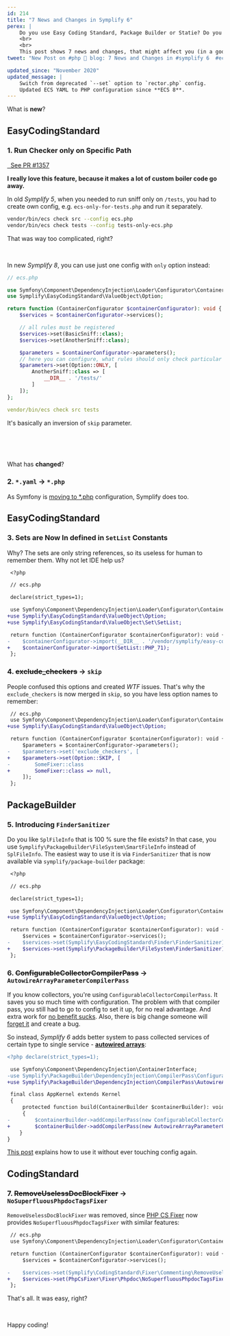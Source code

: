 ```yaml
---
id: 214
title: "7 News and Changes in Symplify 6"
perex: |
    Do you use Easy Coding Standard, Package Builder or Statie? Do you need to upgrade safely? **Do you want to benefit from new features?**
    <br>
    <br>
    This post shows 7 news and changes, that might affect you (in a good way).
tweet: "New Post on #php 🐘 blog: 7 News and Changes in #symplify 6  #ecs"

updated_since: "November 2020"
updated_message: |
    Switch from deprecated `--set` option to `rector.php` config.
    Updated ECS YAML to PHP configuration since **ECS 8**.
---
```


What is **new**?

## EasyCodingStandard

### 1. Run Checker only on Specific Path

<a href="https://github.com/symplify/symplify/pull/1537" class="btn btn-dark btn-sm pull-right mt-2 mb-2">
    &nbsp;
    See PR #1357
</a>

**I really love this feature, because it makes a lot of custom boiler code go away.**

In old *Symplify 5*, when you needed to run sniff only on `/tests`, you had to create own config, e.g. `ecs-only-for-tests.php` and run it separately.

```bash
vendor/bin/ecs check src --config ecs.php
vendor/bin/ecs check tests --config tests-only-ecs.php
```

That was way too complicated, right?

<br>

In new *Symplify 8*, you can use just one config with `only` option instead:

```php
// ecs.php

use Symfony\Component\DependencyInjection\Loader\Configurator\ContainerConfigurator;
use Symplify\EasyCodingStandard\ValueObject\Option;

return function (ContainerConfigurator $containerConfigurator): void {
    $services = $containerConfigurator->services();

    // all rules must be registered
    $services->set(BasicSniff::class);
    $services->set(AnotherSniff::class);

    $parameters = $containerConfigurator->parameters();
    // here you can configure, what rules should only check particular paths
    $parameters->set(Option::ONLY, [
        AnotherSniff::class => [
            __DIR__ . '/tests/'
        ]
    ]);
};
```

```yaml
vendor/bin/ecs check src tests
```

It's basically an inversion of `skip` parameter.

<br>
<br>
<br>

What has **changed**?

### 2. `*.yaml` → `*.php`

As Symfony is [moving to *.php](https://github.com/symfony/symfony/issues/37186) configuration, Symplify does too.

## EasyCodingStandard

### 3. Sets are Now In defined in `SetList` Constants

Why? The sets are only string references, so its useless for human to remember them. Why not let IDE help us?

```diff
 <?php

 // ecs.php

 declare(strict_types=1);

 use Symfony\Component\DependencyInjection\Loader\Configurator\ContainerConfigurator;
+use Symplify\EasyCodingStandard\ValueObject\Option;
+use Symplify\EasyCodingStandard\ValueObject\Set\SetList;

 return function (ContainerConfigurator $containerConfigurator): void {
-    $containerConfigurator->import(__DIR__ . '/vendor/symplify/easy-coding-standard/config/php71.php');
+    $containerConfigurator->import(SetList::PHP_71);
 };
```

### 4. ~~exclude_checkers~~ → `skip`

People confused this options and created *WTF* issues. That's why the `exclude_checkers` is now merged in `skip`, so you have less option names to remember:

```diff
 // ecs.php
 use Symfony\Component\DependencyInjection\Loader\Configurator\ContainerConfigurator;
+use Symplify\EasyCodingStandard\ValueObject\Option;

 return function (ContainerConfigurator $containerConfigurator): void {
     $parameters = $containerConfigurator->parameters();
-    $parameters->set('exclude_checkers', [
+    $parameters->set(Option::SKIP, [
-        SomeFixer::class
+        SomeFixer::class => null,
     ]);
 };
```

## PackageBuilder

### 5. Introducing `FinderSanitizer`

Do you like `SplFileInfo` that is 100 % sure the file exists? In that case, you use `Symplify\PackageBuilder\FileSystem\SmartFileInfo` instead of `SplFileInfo`. The easiest way to use it is via `FinderSanitizer` that is now available via `symplify/package-builder` package:

```diff
 <?php

 // ecs.php

 declare(strict_types=1);

 use Symfony\Component\DependencyInjection\Loader\Configurator\ContainerConfigurator;
+use Symplify\EasyCodingStandard\ValueObject\Option;

 return function (ContainerConfigurator $containerConfigurator): void {
     $services = $containerConfigurator->services();
-    $services->set(Symplify\EasyCodingStandard\Finder\FinderSanitizer);
+    $services->set(Symplify\PackageBuilder\FileSystem\FinderSanitizer);
 };
```

### 6. ~~ConfigurableCollectorCompilerPass~~ → `AutowireArrayParameterCompilerPass`

If you know collectors, you're using `ConfigurableCollectorCompilerPass`. It saves you so much time with configuration. The problem with that compiler pass, you still had to go to config to set it up, for no real advantage. And extra work for [no benefit sucks](/blog/2019/02/14/why-config-coding-sucks/). Also, there is big change someone will [forget it](/blog/2018/08/27/why-and-how-to-avoid-the-memory-lock/) and create a bug.

So instead, *Symplify 6* adds better system to pass collected services of certain type to single service - **[autowired arrays](/blog/2018/11/12/will-autowired-arrays-finally-deprecate-tags-in-symfony-and-nette/)**:

```diff
<?php declare(strict_types=1);

 use Symfony\Component\DependencyInjection\ContainerInterface;
-use Symplify\PackageBuilder\DependencyInjection\CompilerPass\ConfigurableCollectorCompilerPass;
+use Symplify\PackageBuilder\DependencyInjection\CompilerPass\AutowireArrayParameterCompilerPass;

 final class AppKernel extends Kernel
 {
     protected function build(ContainerBuilder $containerBuilder): void
     {
-        $containerBuilder->addCompilerPass(new ConfigurableCollectorCompilerPass());
+        $containerBuilder->addCompilerPass(new AutowireArrayParameterCompilerPass());
    }
}
```

[This post](/blog/2018/11/12/will-autowired-arrays-finally-deprecate-tags-in-symfony-and-nette/) explains how to use it without ever touching config again.

## CodingStandard

### 7. ~~RemoveUselessDocBlockFixer~~ → `NoSuperfluousPhpdocTagsFixer`

`RemoveUselessDocBlockFixer` was removed, since [PHP CS Fixer](https://github.com/FriendsOfPHP/PHP-CS-Fixer) now provides `NoSuperfluousPhpdocTagsFixer` with similar features:

```diff
 // ecs.php
 use Symfony\Component\DependencyInjection\Loader\Configurator\ContainerConfigurator;

 return function (ContainerConfigurator $containerConfigurator): void {
     $services = $containerConfigurator->services();

-    $services->set(Symplify\CodingStandard\Fixer\Commenting\RemoveUselessDocBlockFixer::class);
+    $services->set(PhpCsFixer\Fixer\Phpdoc\NoSuperfluousPhpdocTagsFixer::class);
 };
```

That's all. It was easy, right?

<br>

Happy coding!
